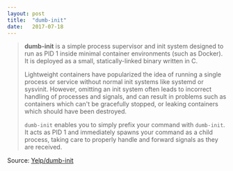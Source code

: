 ```yaml
---
layout: post
title:  "dumb-init"
date:   2017-07-18
---
```


> **dumb-init** is a simple process supervisor and init system designed to run as PID 1 inside minimal container environments (such as Docker). It is deployed as a small, statically-linked binary written in C.
>
> Lightweight containers have popularized the idea of running a single process or service without normal init systems like systemd or sysvinit. However, omitting an init system often leads to incorrect handling of processes and signals, and can result in problems such as containers which can't be gracefully stopped, or leaking containers which should have been destroyed.
>
> `dumb-init` enables you to simply prefix your command with `dumb-init`. It acts as PID 1 and immediately spawns your command as a child process, taking care to properly handle and forward signals as they are received.

Source: [Yelp/dumb-init](https://github.com/Yelp/dumb-init)
